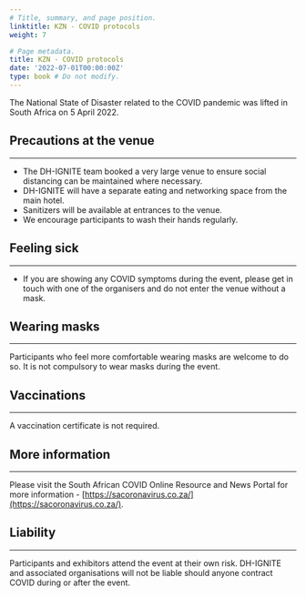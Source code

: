 ```yaml
---
# Title, summary, and page position.
linktitle: KZN - COVID protocols
weight: 7

# Page metadata.
title: KZN - COVID protocols
date: '2022-07-01T00:00:00Z'
type: book # Do not modify.
---
```


The National State of Disaster related to the COVID pandemic was lifted in South Africa on 5 April 2022.

## Precautions at the venue
---

- The DH-IGNITE team booked a very large venue to ensure social distancing can be maintained where necessary.
- DH-IGNITE will have a separate eating and networking space from the main hotel.
- Sanitizers will be available at entrances to the venue.
- We encourage participants to wash their hands regularly.


## Feeling sick
---

- If you are showing any COVID symptoms during the event, please get in touch with one of the organisers and do not enter the venue without a mask.


## Wearing masks
---

Participants who feel more comfortable wearing masks are welcome to do so.
It is not compulsory to wear masks during the event.

## Vaccinations
---

A vaccination certificate is not required.

## More information
---

Please visit the South African COVID Online Resource and News Portal for more information - [https://sacoronavirus.co.za/](https://sacoronavirus.co.za/).

## Liability
---

Participants and exhibitors attend the event at their own risk. DH-IGNITE and associated organisations will not be liable should anyone contract COVID during or after the event.

